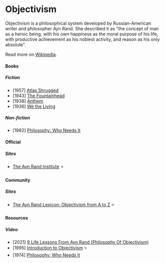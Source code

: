 # Objectivism

Objectivism is a philosophical system developed by Russian-American writer and philosopher Ayn Rand. She described it as "the concept of man as a heroic being, with his own happiness as the moral purpose of his life, with productive achievement as his noblest activity, and reason as his only absolute".

Read more on [Wikipedia](https://en.wikipedia.org/wiki/Objectivism).

#### Books

##### Fiction
- [1957] [Atlas Shrugged](https://en.wikipedia.org/wiki/Atlas_Shrugged)
- [1943] [The Fountainhead](https://en.wikipedia.org/wiki/The_Fountainhead)
- [1938] [Anthem](https://en.wikipedia.org/wiki/Anthem_(novella))
- [1936] [We the Living](https://en.wikipedia.org/wiki/We_the_Living)

##### Non-fiction
- [1982] [Philosophy: Who Needs It](https://en.wikipedia.org/wiki/Philosophy:_Who_Needs_It)

#### Official

##### Sites
- [The Ayn Rand Institute](https://aynrand.org) ⭐

#### Community

##### Sites
- [The Ayn Rand Lexicon: Objectivism from A to Z](http://aynrandlexicon.com/book/intro.html) ⭐

#### Resources

##### Video
- [2021] [9 Life Lessons From Ayn Rand (Philosophy Of Objectivism)](https://www.youtube.com/watch?v=e8ClqNsVro4)
- [1995] [Introduction to Objectivism](https://www.youtube.com/watch?v=hlJD0i_WwdQ) ⭐
- [1974] [Philosophy: Who Needs It](https://www.youtube.com/watch?v=rXtS4FpW3mM)
